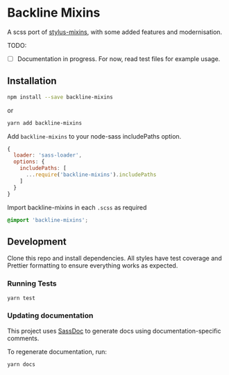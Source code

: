 # Backline Mixins

A scss port of [stylus-mixins](https://github.com/jackbrewer/stylus-mixins), with some added features and modernisation.

TODO:

- [ ] Documentation in progress. For now, read test files for example usage.

## Installation

```sh
npm install --save backline-mixins
```

or

```sh
yarn add backline-mixins
```

Add `backline-mixins` to your node-sass includePaths option.

```js
{
  loader: 'sass-loader',
  options: {
    includePaths: [
      ...require('backline-mixins').includePaths
    ]
  }
}
```

Import backline-mixins in each `.scss` as required

```scss
@import 'backline-mixins';
```

## Development

Clone this repo and install dependencies. All styles have test coverage and Prettier formatting to ensure everything works as expected.

### Running Tests

```sh
yarn test
```

### Updating documentation

This project uses [SassDoc](http://sassdoc.com/) to generate docs using documentation-specific comments.

To regenerate documentation, run:

```sh
yarn docs
```

